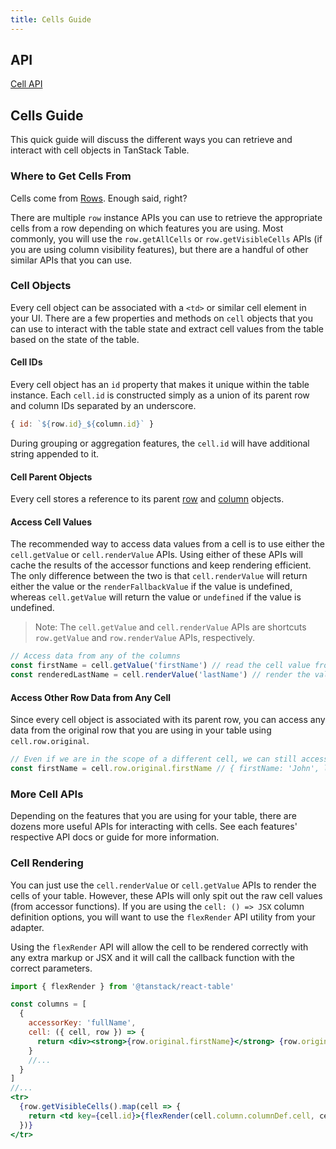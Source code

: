 ```yaml
---
title: Cells Guide
---
```


## API

[Cell API](../../api/core/cell)

## Cells Guide

This quick guide will discuss the different ways you can retrieve and interact with cell objects in TanStack Table.

### Where to Get Cells From

Cells come from [Rows](../rows). Enough said, right? 

There are multiple `row` instance APIs you can use to retrieve the appropriate cells from a row depending on which features you are using. Most commonly, you will use the `row.getAllCells` or `row.getVisibleCells` APIs (if you are using column visibility features), but there are a handful of other similar APIs that you can use.

### Cell Objects

Every cell object can be associated with a `<td>` or similar cell element in your UI. There are a few properties and methods on `cell` objects that you can use to interact with the table state and extract cell values from the table based on the state of the table.

#### Cell IDs

Every cell object has an `id` property that makes it unique within the table instance. Each `cell.id` is constructed simply as a union of its parent row and column IDs separated by an underscore.

```js
{ id: `${row.id}_${column.id}` }
```

During grouping or aggregation features, the `cell.id` will have additional string appended to it.

#### Cell Parent Objects

Every cell stores a reference to its parent [row](../rows) and [column](../columns) objects.

#### Access Cell Values

The recommended way to access data values from a cell is to use either the `cell.getValue` or `cell.renderValue` APIs. Using either of these APIs will cache the results of the accessor functions and keep rendering efficient. The only difference between the two is that `cell.renderValue` will return either the value or the `renderFallbackValue` if the value is undefined, whereas `cell.getValue` will return the value or `undefined` if the value is undefined.

> Note: The `cell.getValue` and `cell.renderValue` APIs are shortcuts `row.getValue` and `row.renderValue` APIs, respectively.

```js
// Access data from any of the columns
const firstName = cell.getValue('firstName') // read the cell value from the firstName column
const renderedLastName = cell.renderValue('lastName') // render the value from the lastName column
```

#### Access Other Row Data from Any Cell

Since every cell object is associated with its parent row, you can access any data from the original row that you are using in your table using `cell.row.original`.

```js
// Even if we are in the scope of a different cell, we can still access the original row data
const firstName = cell.row.original.firstName // { firstName: 'John', lastName: 'Doe' }
```

### More Cell APIs

Depending on the features that you are using for your table, there are dozens more useful APIs for interacting with cells. See each features' respective API docs or guide for more information.

### Cell Rendering

You can just use the `cell.renderValue` or `cell.getValue` APIs to render the cells of your table. However, these APIs will only spit out the raw cell values (from accessor functions). If you are using the `cell: () => JSX` column definition options, you will want to use the `flexRender` API utility from your adapter.

Using the `flexRender` API will allow the cell to be rendered correctly with any extra markup or JSX and it will call the callback function with the correct parameters.

```jsx
import { flexRender } from '@tanstack/react-table'

const columns = [
  {
    accessorKey: 'fullName',
    cell: ({ cell, row }) => {
      return <div><strong>{row.original.firstName}</strong> {row.original.lastName}</div>
    }
    //...
  }
]
//...
<tr>
  {row.getVisibleCells().map(cell => {
    return <td key={cell.id}>{flexRender(cell.column.columnDef.cell, cell.getContext())}</td>
  })}
</tr>